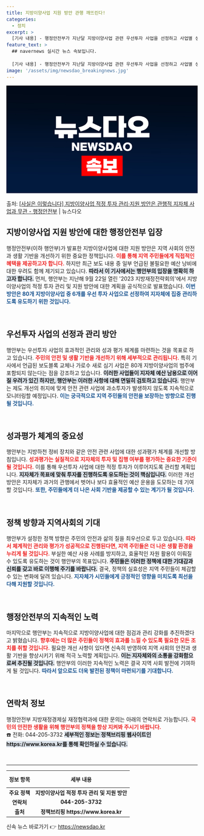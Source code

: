 ```yaml
---
title: 지방이양사업 지원 방안 관행 깨뜨린다!
categories:
  - 정치
excerpt: >
  [기사 내용] - 행정안전부가 지난달 지방이양사업 관련 우선투자 사업을 선정하고 사업별 성과평가 체계를 마련…
feature_text: >
  ## navernews 실시간 뉴스 속보입니다.

  [기사 내용] - 행정안전부가 지난달 지방이양사업 관련 우선투자 사업을 선정하고 사업별 성과평가 체계를 마련…
image: '/assets/img/newsdao_breakingnews.jpg'
---
```


![뉴스다오 속보](/assets/img/newsdao_breakingnews.jpg)

<p>출처: <a href="https://newsdao.kr/2091" rel="dofollow">[사실은 이렇습니다] 지방이양사업 적정 투자 관리·지원 방안은 관행적 지자체 사업과 무관 - 행정안전부</a> | 뉴스다오</p>

<h2 data-ke-size="size26">지방이양사업 지원 방안에 대한 행정안전부 입장</h2>

<p data-ke-size="size16">행정안전부(이하 행안부)가 발표한 지방이양사업에 대한 지원 방안은 지역 사회의 안전과 생활 기반을 개선하기 위한 중요한 정책입니다. <b><span style="color: #ee2323;">이를 통해 지역 주민들에게 직접적인 혜택을 제공하고자 합니다.</span></b> 하지만 최근 보도 내용 중 일부 언급된 불필요한 예산 낭비에 대한 우려도 함께 제기되고 있습니다. <b><span style="background-color: #21538527;">따라서 이 기사에서는 행안부의 입장을 명확히 하고자 합니다.</span></b> 먼저, 행안부는 지난해 9월 22일 열린 '2023 지방재정전략회의'에서 지방이양사업의 적정 투자 관리 및 지원 방안에 대한 계획을 공식적으로 발표했습니다. <b><span style="color: #1a5490;">이번 방안은 80개 지방이양사업 중 6개를 우선 투자 사업으로 선정하여 지자체에 집중 관리하도록 유도하기 위한 것입니다.</span></b></p>

<p data-ke-size="size16">&nbsp;</p>

<h2 data-ke-size="size26">우선투자 사업의 선정과 관리 방안</h2>

<p data-ke-size="size16">행안부는 우선투자 사업의 효과적인 관리와 성과 평가 체계를 마련하는 것을 목표로 하고 있습니다. <b><span style="color: #ee2323;">주민의 안전 및 생활 기반을 개선하기 위해 세부적으로 관리됩니다.</span></b> 특히 기사에서 언급된 보도블록 교체나 가로수 새로 심기 사업은 80개 지방이양사업의 범주에 포함되지 않는다는 점을 강조하고 있습니다. <b><span style="background-color: #21538527;">이러한 사업들이 지자체 예산 남용으로 이어질 우려가 있긴 하지만, 행안부는 이러한 사항에 대해 면밀히 검토하고 있습니다.</span></b> 행안부는 제도 개선의 취지에 맞게 안전 관련 사업에 과소투자가 발생하지 않도록 지속적으로 모니터링할 예정입니다. <b><span style="color: #1a5490;">이는 궁극적으로 지역 주민들의 안전을 보장하는 방향으로 진행될 것입니다.</span></b></p>

<p data-ke-size="size16">&nbsp;</p>

<h2 data-ke-size="size26">성과평가 체계의 중요성</h2>

<p data-ke-size="size16">행안부는 지방하천 정비 장치와 같은 안전 관련 사업에 대한 성과평가 체계를 개선할 방침입니다. <b><span style="color: #ee2323;">성과평가는 실질적으로 지자체의 투자 및 집행 여부를 평가하는 중요한 기준이 될 것입니다.</span></b> 이를 통해 우선투자 사업에 대한 적정 투자가 이루어지도록 관리할 계획입니다. <b><span style="background-color: #21538527;">지자체가 목표에 맞춰 투자를 진행하도록 유도하는 것이 핵심입니다.</span></b> 이러한 개선 방안은 지자체가 과거의 관행에서 벗어나 보다 효율적인 예산 운용을 도모하는 데 기여할 것입니다. <b><span style="color: #1a5490;">또한, 주민들에게 더 나은 사회 기반을 제공할 수 있는 계기가 될 것입니다.</span></b></p>

<p data-ke-size="size16">&nbsp;</p>

<h2 data-ke-size="size26">정책 방향과 지역사회의 기대</h2>

<p data-ke-size="size16">행안부가 설정한 정책 방향은 주민의 안전과 삶의 질을 최우선으로 두고 있습니다. <b><span style="color: #ee2323;">따라서 체계적인 관리와 평가가 성공적으로 진행된다면, 지역 주민들은 더 나은 생활 환경을 누리게 될 것입니다.</span></b> 부실한 예산 사용 사례를 방지하고, 효율적인 자원 활용이 이뤄질 수 있도록 유도하는 것이 행안부의 목표입니다. <b><span style="background-color: #21538527;">주민들은 이러한 정책에 대한 기대감과 신뢰를 갖고 바로 이행해 주기를 바랍니다.</span></b> 결국, 정책의 실효성은 지역 주민들이 체감할 수 있는 변화에 달려 있습니다. <b><span style="color: #1a5490;">지자체가 시민들에게 긍정적인 영향을 미치도록 최선을 다해 지원할 것입니다.</span></b></p>

<p data-ke-size="size16">&nbsp;</p>

<h2 data-ke-size="size26">행정안전부의 지속적인 노력</h2>

<p data-ke-size="size16">마지막으로 행안부는 지속적으로 지방이양사업에 대한 점검과 관리 강화를 추진하겠다고 밝혔습니다. <b><span style="color: #ee2323;">향후에는 더 많은 주민들이 정책의 효과를 느낄 수 있도록 필요한 모든 조치를 취할 것입니다.</span></b> 필요한 개선 사항이 있다면 신속히 반영하여 지역 사회의 안전과 생활 기반을 향상시키기 위해 적극 노력할 계획입니다. <b><span style="background-color: #21538527;">이는 지자체와의 소통을 강화함으로써 추진될 것입니다.</span></b> 행안부의 이러한 지속적인 노력은 결국 지역 사회 발전에 기여하게 될 것입니다. <b><span style="color: #1a5490;">따라서 앞으로도 더욱 발전된 정책이 마련되기를 기대합니다.</span></b></p>

<p data-ke-size="size16">&nbsp;</p>

<h2 data-ke-size="size26">연락처 정보</h2>

<p data-ke-size="size16">행정안전부 지방재정경제실 재정협력과에 대한 문의는 아래의 연락처로 가능합니다. <b><span style="color: #ee2323;">국민의 안전한 생활을 위해 행안부의 정책을 항상 지켜봐 주시기 바랍니다.</span></b> <br/> ☎️ 전화: 044-205-3732 <b><span style="background-color: #21538527;">세부적인 정보는 정책브리핑 웹사이트인 https://www.korea.kr를 통해 확인하실 수 있습니다.</span></b></p>

<p data-ke-size="size16">&nbsp;</p>

<hr/>

<table style="width: 100%; border-collapse: collapse;">
    <thead>
        <tr>
            <th style="text-align: center; height: 37px;"><b>정보 항목</b></th>
            <th style="text-align: center; height: 37px;"><b>세부 내용</b></th>
        </tr>
    </thead>
    <tbody>
        <tr>
            <td style="text-align: center; height: 17px;"><b>주요 정책</b></td>
            <td style="text-align: center; height: 17px;"><b>지방이양사업 적정 투자 관리 및 지원 방안</b></td>
        </tr>
        <tr>
            <td style="text-align: center; height: 17px;"><b>연락처</b></td>
            <td style="text-align: center; height: 17px;"><b>044-205-3732</b></td>
        </tr>
        <tr>
            <td style="text-align: center; height: 17px;"><b>출처</b></td>
            <td style="text-align: center; height: 17px;"><b>정책브리핑 https://www.korea.kr</b></td>
        </tr>
    </tbody>
</table> 

신속 뉴스 바로가기 👉 <a href="https://newsdao.kr" rel="dofollow">https://newsdao.kr</a>


